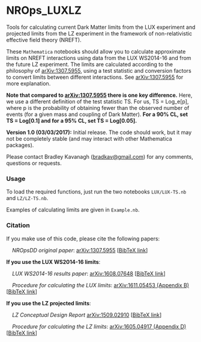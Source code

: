 # NROps_LUXLZ

Tools for calculating current Dark Matter limits from the LUX experiment and projected limits from the LZ experiment in the framework of non-relativistic effective field theory (NREFT).

These `Mathematica` notebooks should allow you to calculate approximate limits on NREFT interactions using data from the LUX WS2014-16 and from the future LZ experiment. The limits are calculated according to the philosophy of [arXiv:1307.5955](https://arxiv.org/abs/1307.5955), using a test statistic and conversion factors to convert limits between different interactions. See [arXiv:1307.5955](https://arxiv.org/abs/1307.5955) for more explanation.

**Note that compared to [arXiv:1307.5955](https://arxiv.org/abs/1307.5955) there is one key difference.** Here, we use a different definition of the test statistic TS. For us, TS = Log_e[p], where p is the probability of obtaining fewer than the observed number of events (for a given mass and coupling of Dark Matter). **For a 90% CL, set TS = Log[0.1] and for a 95% CL, set TS = Log[0.05].**

**Version 1.0 (03/03/2017):** Initial release. The code should work, but it may not be completely stable (and may interact with other Mathematica packages). 

Please contact Bradley Kavanagh (bradkav@gmail.com) for any comments, questions or requests.

### Usage

To load the required functions, just run the two notebooks `LUX/LUX-TS.nb` and `LZ/LZ-TS.nb`. 

Examples of calculating limits are given in `Example.nb`.


### Citation

If you make use of this code, please cite the following papers:

&nbsp;&nbsp;&nbsp;&nbsp;*NROpsDD original paper*: [arXiv:1307.5955](https://arxiv.org/abs/1307.5955) [[BibTeX link](http://inspirehep.net/record/1244066/export/hx)]

**If you use the LUX WS2014-16 limits**:

&nbsp;&nbsp;&nbsp;&nbsp;*LUX WS2014-16 results paper*: [arXiv:1608.07648](https://arxiv.org/abs/1608.07648) [[BibTeX link](http://inspirehep.net/record/1484259/export/hx)]

&nbsp;&nbsp;&nbsp;&nbsp;*Procedure for calculating the LUX limits*: [arXiv:1611.05453 (Appendix B)](https://arxiv.org/abs/1611.05453) [[BibTeX link](http://inspirehep.net/record/1498519/export/hx)]

**If you use the LZ projected limits**:

&nbsp;&nbsp;&nbsp;&nbsp;*LZ Conceptual Design Report* [arXiv:1509.02910](https://arxiv.org/abs/1509.02910) [[BibTeX link](http://inspirehep.net/record/1392796/export/hx)]

&nbsp;&nbsp;&nbsp;&nbsp;*Procedure for calculating the LZ limits*: [arXiv:1605.04917 (Appendix D)](https://arxiv.org/abs/1605.04917) [[BibTeX link](http://inspirehep.net/record/1459229/export/hx)]





